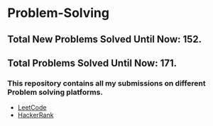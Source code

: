 # Problem-Solving
## Total New Problems Solved Until Now: 152.
## Total Problems Solved Until Now: 171.
### This repository contains all my submissions on different Problem solving platforms.
  * [LeetCode](https://leetcode.com/HMarsafy/)
  * [HackerRank](https://www.hackerrank.com/hassan_marsafy)
  
